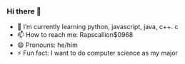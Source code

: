 ### Hi there 👋
- 🌱 I’m currently learning python, javascript, java, c++. c
- 📫 How to reach me: Rapscallion$0968
- 😄 Pronouns: he/him
- ⚡ Fun fact: I want to do computer science as my major
